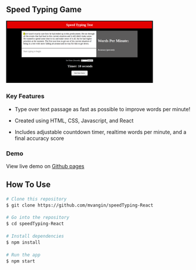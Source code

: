 ## Speed Typing Game

<div>
<img src="/speed-typing-test.png" alt="speedTyping" width="400">
</div>

### Key Features

* Type over text passage as fast as possible to improve words per minute!

* Created using HTML, CSS, Javascript, and React

* Includes adjustable countdown timer, realtime words per minute, and a final accuracy score


### Demo

View live demo on [Github pages](https://mvangin.github.io/speedTyping-React/)

## How To Use

```bash
# Clone this repository
$ git clone https://github.com/mvangin/speedTyping-React

# Go into the repository
$ cd speedTyping-React

# Install dependencies
$ npm install

# Run the app
$ npm start
```